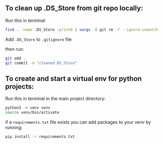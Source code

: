 ## To clean up .DS_Store from git repo locally:
Run this in terminal:
```bash
find . -name .DS_Store -print0 | xargs -0 git rm -f --ignore-unmatch
```
Add `.DS_Store` to `.gitignore` file

then run:
```bash
git add .
git commit -m "cleaned DS_Store"
```

## To create and start a virtual env for python projects:
Run this in terminal in the main project directory:
```bash
python3 -m venv venv
source venv/bin/activate
```
if a ```requirements.txt``` file exists you can add packages to your venv by running:
```bash
pip install -r requirements.txt
```
